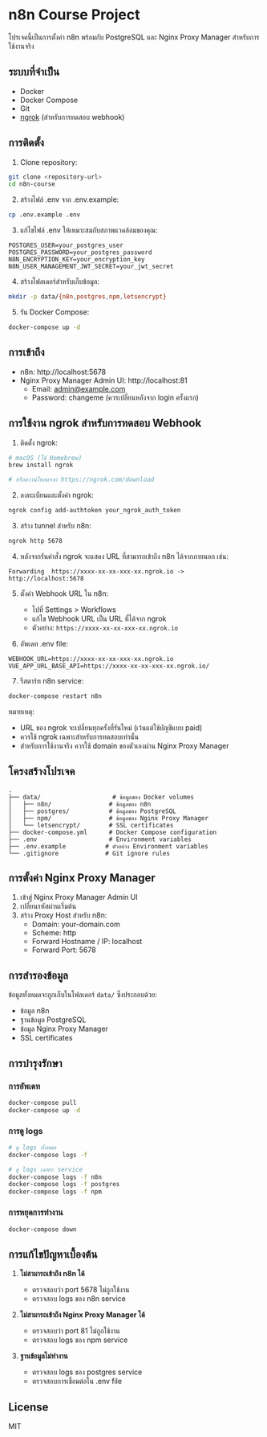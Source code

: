 # n8n Course Project

โปรเจคนี้เป็นการตั้งค่า n8n พร้อมกับ PostgreSQL และ Nginx Proxy Manager สำหรับการใช้งานจริง

## ระบบที่จำเป็น

- Docker
- Docker Compose
- Git
- [ngrok](https://ngrok.com/) (สำหรับการทดสอบ webhook)

## การติดตั้ง

1. Clone repository:
```bash
git clone <repository-url>
cd n8n-course
```

2. สร้างไฟล์ .env จาก .env.example:
```bash
cp .env.example .env
```

3. แก้ไขไฟล์ .env ให้เหมาะสมกับสภาพแวดล้อมของคุณ:
```env
POSTGRES_USER=your_postgres_user
POSTGRES_PASSWORD=your_postgres_password
N8N_ENCRYPTION_KEY=your_encryption_key
N8N_USER_MANAGEMENT_JWT_SECRET=your_jwt_secret
```

4. สร้างโฟลเดอร์สำหรับเก็บข้อมูล:
```bash
mkdir -p data/{n8n,postgres,npm,letsencrypt}
```

5. รัน Docker Compose:
```bash
docker-compose up -d
```

## การเข้าถึง

- n8n: http://localhost:5678
- Nginx Proxy Manager Admin UI: http://localhost:81
  - Email: admin@example.com
  - Password: changeme (ควรเปลี่ยนหลังจาก login ครั้งแรก)

## การใช้งาน ngrok สำหรับการทดสอบ Webhook

1. ติดตั้ง ngrok:
```bash
# macOS (ใช้ Homebrew)
brew install ngrok

# หรือดาวน์โหลดจาก https://ngrok.com/download
```

2. ลงทะเบียนและตั้งค่า ngrok:
```bash
ngrok config add-authtoken your_ngrok_auth_token
```

3. สร้าง tunnel สำหรับ n8n:
```bash
ngrok http 5678
```

4. หลังจากรันคำสั่ง ngrok จะแสดง URL ที่สามารถเข้าถึง n8n ได้จากภายนอก เช่น:
```
Forwarding  https://xxxx-xx-xx-xxx-xx.ngrok.io -> http://localhost:5678
```

5. ตั้งค่า Webhook URL ใน n8n:
   - ไปที่ Settings > Workflows
   - แก้ไข Webhook URL เป็น URL ที่ได้จาก ngrok
   - ตัวอย่าง: `https://xxxx-xx-xx-xxx-xx.ngrok.io`

6. อัพเดท .env file:
```env
WEBHOOK_URL=https://xxxx-xx-xx-xxx-xx.ngrok.io
VUE_APP_URL_BASE_API=https://xxxx-xx-xx-xxx-xx.ngrok.io/
```

7. รีสตาร์ท n8n service:
```bash
docker-compose restart n8n
```

หมายเหตุ:
- URL ของ ngrok จะเปลี่ยนทุกครั้งที่รันใหม่ (เว้นแต่ใช้บัญชีแบบ paid)
- ควรใช้ ngrok เฉพาะสำหรับการทดสอบเท่านั้น
- สำหรับการใช้งานจริง ควรใช้ domain ของตัวเองผ่าน Nginx Proxy Manager

## โครงสร้างโปรเจค

```
.
├── data/                    # ข้อมูลของ Docker volumes
│   ├── n8n/                # ข้อมูลของ n8n
│   ├── postgres/           # ข้อมูลของ PostgreSQL
│   ├── npm/                # ข้อมูลของ Nginx Proxy Manager
│   └── letsencrypt/        # SSL certificates
├── docker-compose.yml      # Docker Compose configuration
├── .env                    # Environment variables
├── .env.example           # ตัวอย่าง Environment variables
└── .gitignore             # Git ignore rules
```

## การตั้งค่า Nginx Proxy Manager

1. เข้าสู่ Nginx Proxy Manager Admin UI
2. เปลี่ยนรหัสผ่านเริ่มต้น
3. สร้าง Proxy Host สำหรับ n8n:
   - Domain: your-domain.com
   - Scheme: http
   - Forward Hostname / IP: localhost
   - Forward Port: 5678

## การสำรองข้อมูล

ข้อมูลทั้งหมดจะถูกเก็บในโฟลเดอร์ `data/` ซึ่งประกอบด้วย:
- ข้อมูล n8n
- ฐานข้อมูล PostgreSQL
- ข้อมูล Nginx Proxy Manager
- SSL certificates

## การบำรุงรักษา

### การอัพเดท

```bash
docker-compose pull
docker-compose up -d
```

### การดู logs

```bash
# ดู logs ทั้งหมด
docker-compose logs -f

# ดู logs เฉพาะ service
docker-compose logs -f n8n
docker-compose logs -f postgres
docker-compose logs -f npm
```

### การหยุดการทำงาน

```bash
docker-compose down
```

## การแก้ไขปัญหาเบื้องต้น

1. **ไม่สามารถเข้าถึง n8n ได้**
   - ตรวจสอบว่า port 5678 ไม่ถูกใช้งาน
   - ตรวจสอบ logs ของ n8n service

2. **ไม่สามารถเข้าถึง Nginx Proxy Manager ได้**
   - ตรวจสอบว่า port 81 ไม่ถูกใช้งาน
   - ตรวจสอบ logs ของ npm service

3. **ฐานข้อมูลไม่ทำงาน**
   - ตรวจสอบ logs ของ postgres service
   - ตรวจสอบการเชื่อมต่อใน .env file

## License

MIT